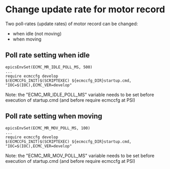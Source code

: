 # Change update rate for motor record

Two poll-rates (update rates) of motor record can be changed:
* when idle (not moving)
* when moving 

## Poll rate setting when idle
```
epicsEnvSet(ECMC_MR_IDLE_POLL_MS, 500)
...
require ecmccfg develop
$(ECMCCFG_INIT)$(SCRIPTEXEC) ${ecmccfg_DIR}startup.cmd, "IOC=$(IOC),ECMC_VER=develop"

```
Note: the "ECMC_MR_IDLE_POLL_MS" variable needs to be set before execution of startup.cmd (and before require ecmccfg at PSI)

## Poll rate setting when moving
```
epicsEnvSet(ECMC_MR_MOV_POLL_MS, 100)
...
require ecmccfg develop
$(ECMCCFG_INIT)$(SCRIPTEXEC) ${ecmccfg_DIR}startup.cmd, "IOC=$(IOC),ECMC_VER=develop"
```
Note: the "ECMC_MR_MOV_POLL_MS" variable needs to be set before execution of startup.cmd (and before require ecmccfg at PSI)
